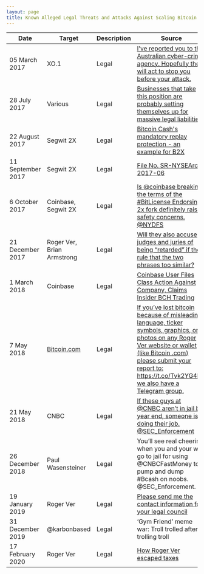 ```yaml
---
layout: page
title: Known Alleged Legal Threats and Attacks Against Scaling Bitcoin
---
```


| Date              | Target                             | Description | Source                                                                                                                                                                                                                                                                                                                                    |
| ----------------- | ---------------------------------- | ----------- | ----------------------------------------------------------------------------------------------------------------------------------------------------------------------------------------------------------------------------------------------------------------------------------------------------------------------------------------- |
| 05 March 2017     | XO.1                               | Legal       | [](https://np.reddit.com/r/Bitcoin/comments/5xkvc1/psa_were_running_a_stress_test_of_our_blockchain/deizcgq/)[I’ve reported you to the Australian cyber-crime agency. Hopefully they will act to stop you before your attack.](https://np.reddit.com/r/Bitcoin/comments/5xkvc1/psa_were_running_a_stress_test_of_our_blockchain/deizcgq/) |
| 28 July 2017      | Various                            | Legal       | [Businesses that take this position are probably setting themselves up for massive legal liabilities.](https://twitter.com/eric_lombrozo/status/890900135990837249)                                                                                                                                                                       |
| 22 August 2017    | Segwit 2X                          | Legal       | [Bitcoin Cash's mandatory replay protection - an example for B2X](https://lists.linuxfoundation.org/pipermail/bitcoin-segwit2x/2017-August/000259.html)                                                                                                                                                                                   |
| 11 September 2017 | Segwit 2X                          | Legal       | [](https://www.sec.gov/comments/sr-nysearca-2017-06/nysearca201706-161046.htm)[File No. SR-NYSEArca-2017-06](https://www.sec.gov/comments/sr-nysearca-2017-06/nysearca201706-161046.htm)                                                                                                                                                  |
| 6 October 2017    | Coinbase, Segwit 2X                | Legal       | [](https://twitter.com/Excellion/status/916491407270879232)[Is @coinbase breaking the terms of the #BitLicense Endorsing 2x fork definitely raises safety concerns.<br>@NYDFS](https://twitter.com/Excellion/status/916491407270879232)                                                                                                   |
| 21 December 2017  | Roger Ver, Brian Armstrong         | Legal       | [Will they also accuse judges and juries of being “retarded” if they rule that the two phrases too similar?](https://twitter.com/pierre_rochard/status/943870400840306694?s=20)                                                                                                                                                           |
| 1 March 2018      | Coinbase                           | Legal       | [Coinbase User Files Class Action Against Company, Claims Insider BCH Trading](https://cointelegraph.com/news/coinbase-user-files-class-action-against-company-claims-insider-bch-trading)                                                                                                                                                |
| 7 May 2018        | [Bitcoin.com](http://bitcoin.com/) | Legal       | [If you’ve lost bitcoin because of misleading language, ticker symbols, graphics, or photos on any Roger Ver website or wallet (like Bitcoin .com) please submit your report to: https://t.co/Tvk2YG4bju we also have a Telegram group.](https://twitter.com/Ragnarly/status/990212856820809729?ref_src=twsrc%5Etfw)                      |
| 21 May 2018       | CNBC                               | Legal       | [If these guys at @CNBC aren’t in jail by year end, someone isn’t doing their job. @SEC\_Enforcement](https://twitter.com/Excellion/status/976628574919671808?s=20)                                                                                                                                                                       |
| 26 December 2018  | Paul Wasensteiner                  | Legal       | You’ll see real cheering when you and your wife go to jail for using @CNBCFastMoney to pump and dump #Bcash on noobs. @SEC\_Enforcement.                                                                                                                                                                                                  |
| 19 January 2019   | Roger Ver                          | Legal       | [Please send me the contact information for your legal council](https://www.reddit.com/r/btc/comments/ahu9zo/please_send_me_the_contact_information_for_your/)                                                                                                                                                                            |
| 31 December 2019  | @karbonbased                       | Legal       | ‘Gym Friend’ meme war: Troll trolled after trolling troll                                                                                                                                                                                                                                                                                 |
| 17 February 2020  | Roger Ver                          | Legal       | [How Roger Ver escaped taxes](https://www.reddit.com/r/btc/comments/f5lm9r/how_roger_ver_escaped_taxes/fhzg431/?utm_source=share&utm_medium=web2x)                                                                                                                                                                                        |
